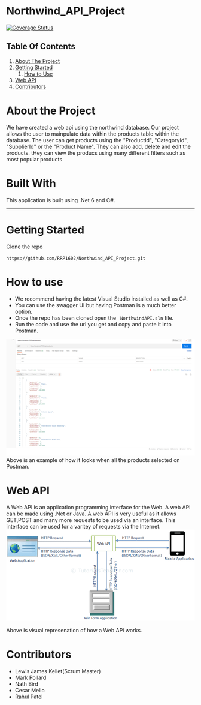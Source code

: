 # Northwind_API_Project 
[![Coverage Status](https://coveralls.io/repos/github/RRP1602/Northwind_API_Project/badge.svg?branch=ci)](https://coveralls.io/github/RRP1602/Northwind_API_Project?branch=ci)

## Table Of Contents

1. [About The Project](#about-the-project)
2. [Getting Started](#getting-started)  
    1. [How to Use](#how-to-use)
3. [Web API](#web-api)
4. [Contributors](#contributors) 

# About the Project
We have created a web api using the northwind database. Our project allows the user to mainpulate data within the products table within the database. The user can get products using the "ProductId", "CategoryId", "SupplierId" or the "Product Name". They can also add, delete and edit the products. tHey can view the producs using many different filters such as most popular products

# Built With
 This application is built using .Net 6 and C#.

---
# Getting Started 
Clone the repo 
```
https://github.com/RRP1602/Northwind_API_Project.git 
```
# How to use
- We recommend having the latest Visual Studio installed as well as C#. 
- You can use the swagger UI but having Postman is a much better option. 
- Once the repo has been cloned open the ``` NorthwindAPI.sln``` file. 
- Run the code and use the url you get and copy and paste it into Postman. 

![Postman](README_Screenshots/postman_screenshot.PNG)
Above is an example of how it looks when all the products selected on Postman. 


# Web API
A Web API is an application programming interface for the Web. A web API can be made using .Net or Java. A web API is very useful as it allows GET,POST and many more requests to be used via an interface. This interface can be used for a varitey of requests via the Internet.
![Postman](README_Screenshots/webapi_screenshots.PNG)

Above is visual represenation of how a Web APi works. 



# Contributors 
- Lewis James Kellet(Scrum Master)
- Mark Pollard
- Nath Bird
- Cesar Mello
- Rahul Patel
